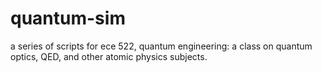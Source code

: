 # quantum-sim
a series of scripts for ece 522, quantum engineering: a class on quantum optics, QED, and other atomic physics subjects. 
